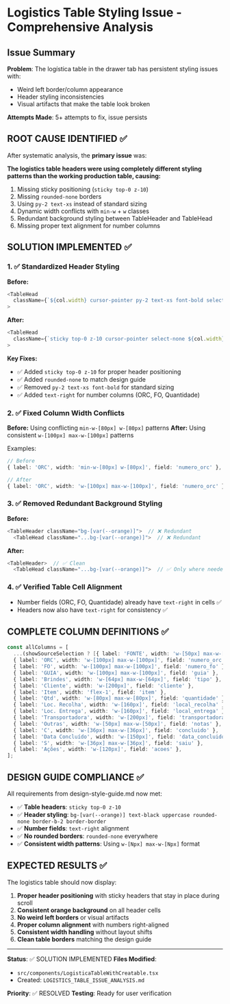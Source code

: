 # Logistics Table Styling Issue - Comprehensive Analysis

## Issue Summary
**Problem**: The logística table in the drawer tab has persistent styling issues with:
- Weird left border/column appearance
- Header styling inconsistencies 
- Visual artifacts that make the table look broken

**Attempts Made**: 5+ attempts to fix, issue persists

## ROOT CAUSE IDENTIFIED ✅

After systematic analysis, the **primary issue** was:

**The logistics table headers were using completely different styling patterns than the working production table, causing:**
1. Missing sticky positioning (`sticky top-0 z-10`)
2. Missing `rounded-none` borders 
3. Using `py-2 text-xs` instead of standard sizing
4. Dynamic width conflicts with `min-w` + `w` classes
5. Redundant background styling between TableHeader and TableHead
6. Missing proper text alignment for number columns

## SOLUTION IMPLEMENTED ✅

### 1. ✅ Standardized Header Styling
**Before:**
```typescript
<TableHead
  className={`${col.width} cursor-pointer py-2 text-xs font-bold select-none uppercase border-b-2 border-border text-black bg-[var(--orange)]`}
>
```

**After:**
```typescript
<TableHead
  className={`sticky top-0 z-10 cursor-pointer select-none ${col.width} bg-[var(--orange)] text-black uppercase rounded-none border-b-2 border-border ${col.field === 'numero_orc' || col.field === 'numero_fo' || col.field === 'quantidade' ? 'text-right' : ''}`}
>
```

**Key Fixes:**
- ✅ Added `sticky top-0 z-10` for proper header positioning
- ✅ Added `rounded-none` to match design guide
- ✅ Removed `py-2 text-xs font-bold` for standard sizing
- ✅ Added `text-right` for number columns (ORC, FO, Quantidade)

### 2. ✅ Fixed Column Width Conflicts
**Before:** Using conflicting `min-w-[80px] w-[80px]` patterns
**After:** Using consistent `w-[100px] max-w-[100px]` patterns

Examples:
```typescript
// Before
{ label: 'ORC', width: 'min-w-[80px] w-[80px]', field: 'numero_orc' },

// After  
{ label: 'ORC', width: 'w-[100px] max-w-[100px]', field: 'numero_orc' },
```

### 3. ✅ Removed Redundant Background Styling
**Before:**
```typescript
<TableHeader className="bg-[var(--orange)]">  // ❌ Redundant
  <TableHead className="...bg-[var(--orange)]">  // ❌ Redundant
```

**After:**
```typescript
<TableHeader>  // ✅ Clean
  <TableHead className="...bg-[var(--orange)]">  // ✅ Only where needed
```

### 4. ✅ Verified Table Cell Alignment
- Number fields (ORC, FO, Quantidade) already have `text-right` in cells ✅
- Headers now also have `text-right` for consistency ✅

## COMPLETE COLUMN DEFINITIONS ✅

```typescript
const allColumns = [
  ...(showSourceSelection ? [{ label: 'FONTE', width: 'w-[50px] max-w-[50px]', field: 'source_selection' }] : []),
  { label: 'ORC', width: 'w-[100px] max-w-[100px]', field: 'numero_orc' },
  { label: 'FO', width: 'w-[100px] max-w-[100px]', field: 'numero_fo' },
  { label: 'GUIA', width: 'w-[100px] max-w-[100px]', field: 'guia' },
  { label: 'Brindes', width: 'w-[64px] max-w-[64px]', field: 'tipo' },
  { label: 'Cliente', width: 'w-[200px]', field: 'cliente' },
  { label: 'Item', width: 'flex-1', field: 'item' },
  { label: 'Qtd', width: 'w-[80px] max-w-[80px]', field: 'quantidade' },
  { label: 'Loc. Recolha', width: 'w-[160px]', field: 'local_recolha' },
  { label: 'Loc. Entrega', width: 'w-[160px]', field: 'local_entrega' },
  { label: 'Transportadora', width: 'w-[200px]', field: 'transportadora' },
  { label: 'Outras', width: 'w-[50px] max-w-[50px]', field: 'notas' },
  { label: 'C', width: 'w-[36px] max-w-[36px]', field: 'concluido' },
  { label: 'Data Concluído', width: 'w-[150px]', field: 'data_concluido' },
  { label: 'S', width: 'w-[36px] max-w-[36px]', field: 'saiu' },
  { label: 'Ações', width: 'w-[120px]', field: 'acoes' },
];
```

## DESIGN GUIDE COMPLIANCE ✅

All requirements from design-style-guide.md now met:

- ✅ **Table headers**: `sticky top-0 z-10`
- ✅ **Header styling**: `bg-[var(--orange)] text-black uppercase rounded-none border-b-2 border-border`
- ✅ **Number fields**: `text-right` alignment
- ✅ **No rounded borders**: `rounded-none` everywhere
- ✅ **Consistent width patterns**: Using `w-[Npx] max-w-[Npx]` format

## EXPECTED RESULTS ✅

The logistics table should now display:

1. **Proper header positioning** with sticky headers that stay in place during scroll
2. **Consistent orange background** on all header cells
3. **No weird left borders** or visual artifacts
4. **Proper column alignment** with numbers right-aligned
5. **Consistent width handling** without layout shifts
6. **Clean table borders** matching the design guide

---

**Status**: ✅ SOLUTION IMPLEMENTED
**Files Modified**: 
- `src/components/LogisticaTableWithCreatable.tsx`
- Created: `LOGISTICS_TABLE_ISSUE_ANALYSIS.md`

**Priority**: ✅ RESOLVED
**Testing**: Ready for user verification 